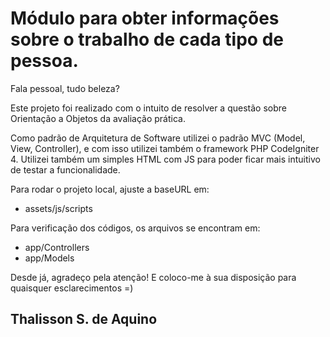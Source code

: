 # Módulo para obter informações sobre o trabalho de cada tipo de pessoa.

Fala pessoal, tudo beleza?

Este projeto foi realizado com o intuito de resolver a questão sobre Orientação a Objetos da avaliação prática.

Como padrão de Arquitetura de Software utilizei o padrão MVC (Model, View, Controller), e com isso utilizei também o framework PHP CodeIgniter 4.
Utilizei também um simples HTML com JS para poder ficar mais intuitivo de testar a funcionalidade.

Para rodar o projeto local, ajuste a baseURL em:
- assets/js/scripts

Para verificação dos códigos, os arquivos se encontram em: 
- app/Controllers
- app/Models


Desde já, agradeço pela atenção! E coloco-me à sua disposição para quaisquer esclarecimentos =)

## Thalisson S. de Aquino

